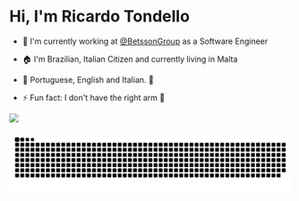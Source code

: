 <h1>Hi, I'm Ricardo Tondello</h1> 


- 🔭 I'm currently working at [@BetssonGroup](https://www.betssongroup.com/) as a Software Engineer

- :house: I'm Brazilian, Italian Citizen and currently living in Malta

- :tongue: Portuguese, English and Italian. :eyes:

- ⚡ Fun fact: I don't have the right arm :muscle:

![](https://komarev.com/ghpvc/?username=ricardotondello)

![Snake animation](https://github.com/ricardotondello/ricardotondello/blob/main/github-contribution-grid-snake.svg)

